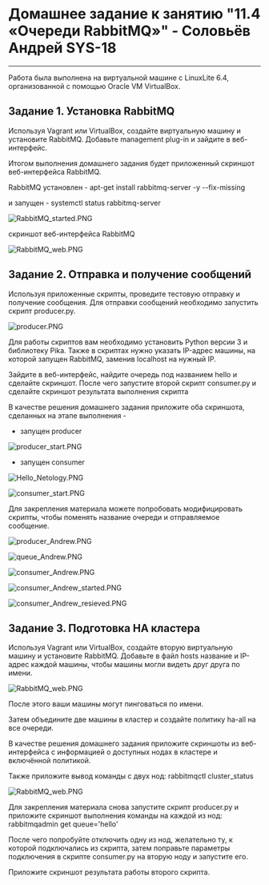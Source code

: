 

# Домашнее задание к занятию "11.4 «Очереди RabbitMQ»" - Соловьёв Андрей SYS-18

---

Работа была выполнена на виртуальной машине с LinuxLite 6.4, организованной с помощью Oracle VM VirtualBox.



## Задание 1. Установка RabbitMQ

Используя Vagrant или VirtualBox, создайте виртуальную машину и установите RabbitMQ. Добавьте management plug-in и зайдите в веб-интерфейс.

Итогом выполнения домашнего задания будет приложенный скриншот веб-интерфейса RabbitMQ.

RabbitMQ установлен  -  apt-get install rabbitmq-server -y --fix-missing

и запущен - systemctl status rabbitmq-server


![RabbitMQ_started.PNG](https://github.com/Andrewsolo1969/11-4-hw/blob/master/img/RabbitMQ_started.PNG)


скриншот веб-интерфейса RabbitMQ


![RabbitMQ_web.PNG](https://github.com/Andrewsolo1969/11-4-hw/blob/master/img/RabbitMQ_web.PNG)


## Задание 2. Отправка и получение сообщений

Используя приложенные скрипты, проведите тестовую отправку и получение сообщения. Для отправки сообщений необходимо запустить скрипт producer.py.

![producer.PNG](https://github.com/Andrewsolo1969/11-4-hw/blob/master/img/producer.PNG)

Для работы скриптов вам необходимо установить Python версии 3 и библиотеку Pika. Также в скриптах нужно указать IP-адрес машины, на которой запущен RabbitMQ, заменив localhost на нужный IP.

Зайдите в веб-интерфейс, найдите очередь под названием hello и сделайте скриншот. После чего запустите второй скрипт consumer.py и сделайте скриншот результата выполнения скрипта

В качестве решения домашнего задания приложите оба скриншота, сделанных на этапе выполнения - 

- запущен producer

![producer_start.PNG](https://github.com/Andrewsolo1969/11-4-hw/blob/master/img/producer_start.PNG)

- запущен consumer

![Hello_Netology.PNG](https://github.com/Andrewsolo1969/11-4-hw/blob/master/img/Hello_Netology.PNG)

![consumer_start.PNG](https://github.com/Andrewsolo1969/11-4-hw/blob/master/img/consumer_start.PNG)


Для закрепления материала можете попробовать модифицировать скрипты, чтобы поменять название очереди и отправляемое сообщение.


![producer_Andrew.PNG](https://github.com/Andrewsolo1969/11-4-hw/blob/master/img/producer_Andrew.PNG)

![queue_Andrew.PNG](https://github.com/Andrewsolo1969/11-4-hw/blob/master/img/queue_Andrew.PNG)

![consumer_Andrew.PNG](https://github.com/Andrewsolo1969/11-4-hw/blob/master/img/consumer_Andrew.PNG)

![consumer_Andrew_started.PNG](https://github.com/Andrewsolo1969/11-4-hw/blob/master/img/consumer_Andrew_started.PNG)

![consumer_Andrew_resieved.PNG](https://github.com/Andrewsolo1969/11-4-hw/blob/master/img/consumer_Andrew_resieved.PNG)



## Задание 3. Подготовка HA кластера

Используя Vagrant или VirtualBox, создайте вторую виртуальную машину и установите RabbitMQ. Добавьте в файл hosts название и IP-адрес каждой машины, чтобы машины могли видеть друг друга по имени.


![RabbitMQ_web.PNG](https://github.com/Andrewsolo1969/11-4-hw/blob/master/img/RabbitMQ_web.PNG)


После этого ваши машины могут пинговаться по имени.

Затем объедините две машины в кластер и создайте политику ha-all на все очереди.

В качестве решения домашнего задания приложите скриншоты из веб-интерфейса с информацией о доступных нодах в кластере и включённой политикой.

Также приложите вывод команды с двух нод:  rabbitmqctl cluster_status


![RabbitMQ_web.PNG](https://github.com/Andrewsolo1969/11-4-hw/blob/master/img/RabbitMQ_web.PNG)


Для закрепления материала снова запустите скрипт producer.py и приложите скриншот выполнения команды на каждой из нод:  rabbitmqadmin get queue='hello'

После чего попробуйте отключить одну из нод, желательно ту, к которой подключались из скрипта, затем поправьте параметры подключения в скрипте consumer.py на вторую ноду и запустите его.

Приложите скриншот результата работы второго скрипта.














 
